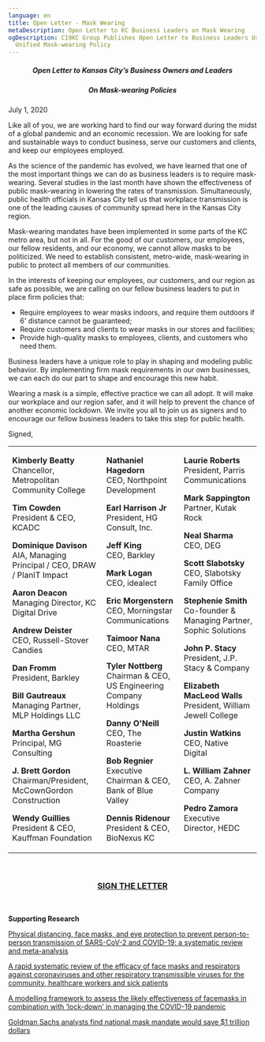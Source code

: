 ```yaml
---
language: en
title: Open Letter - Mask Wearing
metaDescription: Open Letter to KC Business Leaders on Mask Wearing
ogDescription: C19KC Group Publishes Open Letter to Business Leaders Urging
  Unified Mask-wearing Policy
---
```

##### **<center>Open Letter to Kansas City’s Business Owners and Leaders**</center>

##### **<center>On Mask-wearing Policies</center>**

July 1, 2020

Like all of you, we are working hard to find our way forward during the midst of a global pandemic and an economic recession. We are looking for safe and sustainable ways to conduct business, serve our customers and clients, and keep our employees employed.

As the science of the pandemic has evolved, we have learned that one of the most important things we can do as business leaders is to require mask-wearing. Several studies in the last month have shown the effectiveness of public mask-wearing in lowering the rates of transmission. Simultaneously, public health officials in Kansas City tell us that workplace transmission is one of the leading causes of community spread here in the Kansas City region.

Mask-wearing mandates have been implemented in some parts of the KC metro area, but not in all. For the good of our customers, our employees, our fellow residents, and our economy, we cannot allow masks to be politicized. We need to establish consistent, metro-wide, mask-wearing in public to protect all members of our communities.

In the interests of keeping our employees, our customers, and our region as safe as possible, we are calling on our fellow business leaders to put in place firm policies that:

* Require employees to wear masks indoors, and require them outdoors if 6' distance cannot be guaranteed;
* Require customers and clients to wear masks in our stores and facilities;
* Provide high-quality masks to employees, clients, and customers who need them.

Business leaders have a unique role to play in shaping and modeling public behavior. By implementing firm mask requirements in our own businesses, we can each do our part to shape and encourage this new habit.

Wearing a mask is a simple, effective practice we can all adopt. It will make our workplace and our region safer, and it will help to prevent the chance of another economic lockdown. We invite you all to join us as signers and to encourage our fellow business leaders to take this step for public health.

Signed,

<table>
<tbody>
<tr>
<td style="vertical-align:top">

**Kimberly Beatty**<br>Chancellor, Metropolitan Community College

**Tim Cowden**<br>President & CEO, KCADC

**Dominique Davison** AIA, Managing Principal / CEO, DRAW / PlanIT Impact

**Aaron Deacon**<br>Managing Director, KC Digital Drive

**Andrew Deister**<br>CEO, Russell-Stover Candies

**Dan Fromm**<br>President, Barkley

**Bill Gautreaux**<br>Managing Partner, MLP Holdings LLC

**Martha Gershun**<br>Principal, MG Consulting

**J. Brett Gordon**<br>Chairman/President, McCownGordon Construction

**Wendy Guillies**<br>President & CEO, Kauffman Foundation

</td>
<td style="vertical-align:top">

**Nathaniel Hagedorn**<br>CEO, Northpoint Development

**Earl Harrison Jr**<br>President, HG Consult, Inc.

**Jeff King**<br>CEO, Barkley

**Mark Logan**<br>CEO, idealect

**Eric Morgenstern**<br>CEO, Morningstar Communications

**Taimoor Nana**<br>CEO, MTAR

**Tyler Nottberg**<br>Chairman & CEO, US Engineering Company Holdings

**Danny O'Neill**<br>CEO, The Roasterie

**Bob Regnier**<br>Executive Chairman & CEO, Bank of Blue Valley

**Dennis Ridenour**<br>President & CEO, BioNexus KC

<td style="vertical-align:top">

**Laurie Roberts**<br>President, Parris Communications

**Mark Sappington**<br>Partner, Kutak Rock

**Neal Sharma**<br>CEO, DEG

**Scott Slabotsky**<br>CEO, Slabotsky Family Office

**Stephenie Smith**<br>Co-founder & Managing Partner, Sophic Solutions

**John P. Stacy**<br>President, J.P. Stacy & Company

**Elizabeth MacLeod Walls**<br>President, William Jewell College

**Justin Watkins**<br>CEO, Native Digital

**L. William Zahner**<br>CEO, A. Zahner Company

**Pedro Zamora**<br>Executive Director, HEDC

</td>
</tr>
</tbody>
</table>

<br>

### [](https://forms.gle/Eb6Dmw3nha6Pr3qz9)[<center>**SIGN THE LETTER**](https://forms.gle/Eb6Dmw3nha6Pr3qz9)**</center>**

<br>

**Supporting Research**

[Physical distancing, face masks, and eye protection to prevent person-to-person transmission of SARS-CoV-2 and COVID-19: a systematic review and meta-analysis](https://www.thelancet.com/journals/lancet/article/PIIS0140-6736(20)31142-9/fulltext#%20)

[A rapid systematic review of the efficacy of face masks and respirators against coronaviruses and other respiratory transmissible viruses for the community, healthcare workers and sick patients](https://www.ncbi.nlm.nih.gov/pmc/articles/PMC7191274/)

[A modelling framework to assess the likely effectiveness of facemasks in combination with ‘lock-down’ in managing the COVID-19 pandemic](https://royalsocietypublishing.org/doi/10.1098/rspa.2020.0376)

[Goldman Sachs analysts find national mask mandate would save $1 trillion dollars](https://www.forbes.com/sites/sarahhansen/2020/06/30/a-national-mask-mandate-could-save-the-us-economy-1-trillion-goldman-sachs-says/?utm_source=fb_breakingnews&utm_medium=social&utm_campaign=forbes&fbclid=IwAR3TmgB3AzSdM_a0Gf2MvVmW3P2KrzNuE4xCvyr5959OadDFVsMxZlhQkGY#29b15f2556f1)